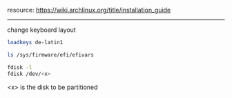 resource: https://wiki.archlinux.org/title/installation_guide

---

change keyboard layout
```BASH
loadkeys de-latin1
```

```BASH
ls /sys/firmware/efi/efivars
```

```BASH
fdisk -l
fdisk /dev/<x>
```

\<x> is the disk to be partitioned